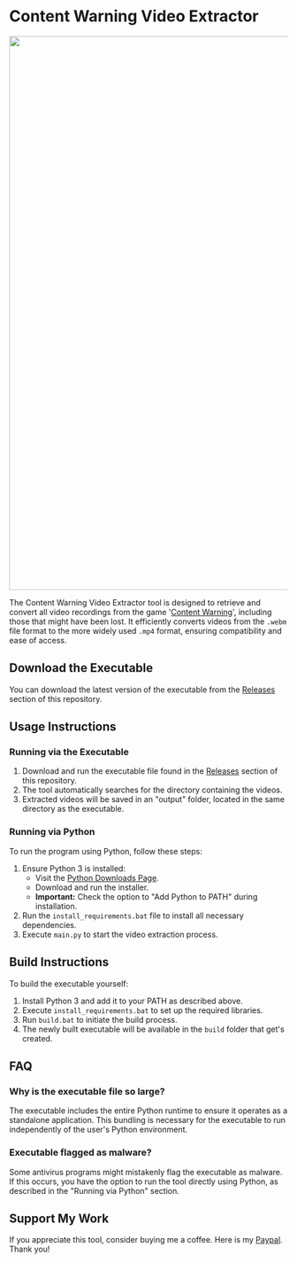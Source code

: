 # Content Warning Video Extractor
<img src="https://github.com/Le-o-n/content-warning-video-extractor/assets/41658797/e796361a-7090-4bf6-8e34-5b7c73176c99" width="1000">

The Content Warning Video Extractor tool is designed to retrieve and convert all video recordings from the game '[Content Warning](https://store.steampowered.com/app/2881650/Content_Warning/)', including those that might have been lost. It efficiently converts videos from the `.webm` file format to the more widely used `.mp4` format, ensuring compatibility and ease of access.

## Download the Executable

You can download the latest version of the executable from the [Releases](https://github.com/Le-o-n/content-warning-video-extractor/releases/) section of this repository.

## Usage Instructions

### Running via the Executable

1. Download and run the executable file found in the [Releases](https://github.com/Le-o-n/content-warning-video-extractor/releases/) section of this repository.
2. The tool automatically searches for the directory containing the videos.
3. Extracted videos will be saved in an "output" folder, located in the same directory as the executable.

### Running via Python

To run the program using Python, follow these steps:

1. Ensure Python 3 is installed:
   - Visit the [Python Downloads Page](https://www.python.org/downloads/).
   - Download and run the installer.
   - **Important:** Check the option to "Add Python to PATH" during installation.
2. Run the `install_requirements.bat` file to install all necessary dependencies.
3. Execute `main.py` to start the video extraction process.

## Build Instructions

To build the executable yourself:

1. Install Python 3 and add it to your PATH as described above.
2. Execute `install_requirements.bat` to set up the required libraries.
3. Run `build.bat` to initiate the build process.
4. The newly built executable will be available in the `build` folder that get's created.

## FAQ

### Why is the executable file so large?

The executable includes the entire Python runtime to ensure it operates as a standalone application. This bundling is necessary for the executable to run independently of the user's Python environment.

### Executable flagged as malware?

Some antivirus programs might mistakenly flag the executable as malware. If this occurs, you have the option to run the tool directly using Python, as described in the "Running via Python" section.

## Support My Work
If you appreciate this tool, consider buying me a coffee. Here is my [Paypal](https://paypal.me/LeonB923). Thank you!

